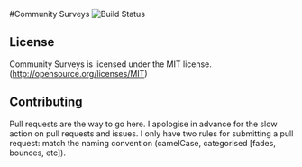 #Community Surveys
![Build Status](https://travis-ci.org/buluma/com_communitysurveys.svg?branch=master)

## License
Community Surveys is licensed under the MIT license. (http://opensource.org/licenses/MIT)

## Contributing
Pull requests are the way to go here. I apologise in advance for the slow action on pull requests and issues. I only have two rules for submitting a pull request: match the naming convention (camelCase, categorised [fades, bounces, etc]).
